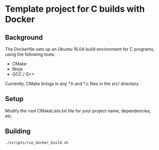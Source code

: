 # Template project for C builds with Docker

## Background

The Dockerfile sets up an Ubuntu 16.04 build environment for C programs, using the following tools:
- CMake
- Ninja
- GCC / G++

Currently, CMake brings in any *.h and *.c files in the src/ directory

## Setup

Modify the root CMakeLists.txt file for your project name, dependencies, etc.

## Building

`./scripts/run_docker_build.sh`
